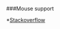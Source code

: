 ###Mouse support

*[Stackoverflow](https://askubuntu.com/questions/659437/y-does-not-copy-to-the-clipboard)

